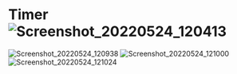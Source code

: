 # Timer![Screenshot_20220524_120413](https://user-images.githubusercontent.com/102030215/170011145-b5b360ac-5074-413f-923c-b7574a130144.png)
![Screenshot_20220524_120938](https://user-images.githubusercontent.com/102030215/170011384-acf0f18a-b9b2-4ac4-997b-3625e7e90184.png)
![Screenshot_20220524_121000](https://user-images.githubusercontent.com/102030215/170011391-8988a970-51df-4d30-8bbb-5d50e2755c32.png)
![Screenshot_20220524_121024](https://user-images.githubusercontent.com/102030215/170011393-b45c398c-15d4-404b-89a4-79d508fb6197.png)

